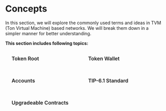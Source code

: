 # Concepts

In this section, we will explore the commonly used terms and ideas in TVM (Ton Virtual Machine) based networks. We will break them down in a simpler manner for better understanding.

**This section includes following topics:**

<div class="sections-container">
  <div class="bridge-section-row">
    <a href="/concepts/tokenRoot.html">
      <span class="bridge-section">Token Root</span>
    </a>
    <a href="/concepts/tokenWallet.html">
      <span class="bridge-section">Token Wallet</span>
    </a>
  </div>
  <div class="bridge-section-row">
    <a href="/concepts/accounts.html">
      <span class="bridge-section">Accounts</span>
    </a>
    <a href="/concepts/tip6.html">
      <span class="bridge-section">TIP-6.1 Standard</span>
    </a>
  </div>
    <div class="bridge-section-row">
    <a href="/concepts/upgradeableContracts.html">
      <span class="bridge-section">Upgradeable Contracts</span>
    </a>
  </div>
</div>

<style>
.bridge-section-row {
  display: flex;
  flex-wrap: wrap;
  justify-content: space-between;
  margin : 10px;
  cursor: pointer;

}

.sections-container a{
    flex : 1;
    text-decoration: none;
}
.bridge-section {
  background-color: var(--vp-c-bg-mute);
  transition: background-color 0.1s;
  width : 98%;
  display: flex;
  padding: 1rem 0 1rem 10px;
  border: 1px solid var(--vp-c-divider);
  border-radius: 8px;
  font-weight: 600;
  font-size: 16px;
  text-align: left;
  margin-bottom: 0.5rem;
}
</style>
